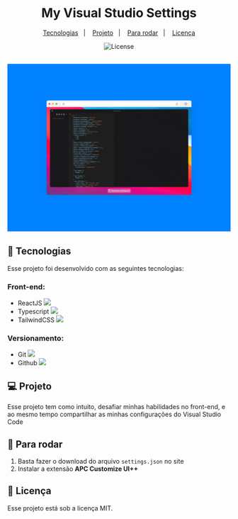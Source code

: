 <h1 align="center"> My Visual Studio Settings </h1>

<p align="center">
  <a href="#-tecnologias">Tecnologias</a>&nbsp;&nbsp;&nbsp;|&nbsp;&nbsp;&nbsp;
  <a href="#-projeto">Projeto</a>&nbsp;&nbsp;&nbsp;|&nbsp;&nbsp;&nbsp;
  <a href="#-para-rodar">Para rodar</a>&nbsp;&nbsp;&nbsp;|&nbsp;&nbsp;&nbsp;
  <a href="#memo-licença">Licença</a>
</p>

<p align="center">
  <img alt="License" src="https://img.shields.io/static/v1?label=license&message=MIT&color=49AA26&labelColor=000000">
</p>

</br>

<img alt="Capa do site myvscodesettings" src="./public/myvscode-cover.png" />

## 🚀 Tecnologias

Esse projeto foi desenvolvido com as seguintes tecnologias:

### Front-end:
- ReactJS <img src="https://cdn.jsdelivr.net/gh/devicons/devicon@latest/icons/react/react-original.svg" />
- Typescript <img src="https://cdn.jsdelivr.net/gh/devicons/devicon@latest/icons/typescript/typescript-plain.svg" />
- TailwindCSS <img src="https://cdn.jsdelivr.net/gh/devicons/devicon@latest/icons/tailwindcss/tailwindcss-original-wordmark.svg" />
          

### Versionamento:
- Git <img src="https://cdn.jsdelivr.net/gh/devicons/devicon@latest/icons/git/git-original.svg" />   
- Github <img src="https://cdn.jsdelivr.net/gh/devicons/devicon@latest/icons/github/github-original.svg" />
          

## 💻 Projeto

Esse projeto tem como intuito, desafiar minhas habilidades no front-end, e ao mesmo tempo compartilhar as minhas configurações do Visual Studio Code

## 🔧 Para rodar

1. Basta fazer o download do arquivo ``settings.json`` no site
2. Instalar a extensão **APC Customize UI++**

## :memo: Licença

Esse projeto está sob a licença MIT.